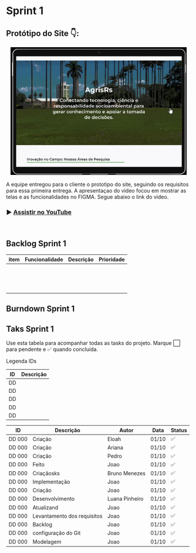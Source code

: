 # Sprint 1 

## Protótipo do Site 👇:





<p align="center">
  <img src="imagens/1.1Imagens%20Git/GifFigma.gif" alt="Preview do Figma" width="480">
</p>




A equipe entregou para o cliente o prototipo do site, seguindo os requisitos para essa primeira entrega. A apresentaçao do video focou em mostrar as telas e as funcionalidades no FIGMA. Segue abaixo o link do video. 


### ▶ [Assistir no YouTube](https://www.youtube.com/watch?v=8NwBtAC9zXE)


<br>



## Backlog Sprint 1 

| item | Funcionalidade | Descrição | Prioridade |
|------|----------------|-----------|------------|
|      |                |           |            |
|      |                |           |            |
|      |                |           |            |
|      |                |           |            |
|      |                |           |            |
|      |                |           |            |
|      |                |           |            |
|      |                |           |            |
|      |                |           |            |
|      |                |           |            |
|      |                |           |            |
|      |                |           |            |
|      |                |           |            |
|      |                |           |            |
|      |                |           |            |



## Burndown Sprint 1





## Taks Sprint 1

Use esta tabela para acompanhar todas as tasks do projeto. Marque ⬜ para pendente e ✅ quando concluída.

Legenda IDs

| ID | Descrição                              |
|----|----------------------------------------|
| DD |                 |
| DD |   |
| DD |        |
| DD |      |
| DD |        |



| ID       | Descrição                                                                                      | Autor               | Data     | Status  |
|----------|------------------------------------------------------------------------------------------------|-------------------|----------|---------|
| DD 000   | Criação                                              | Eloah     | 01/10   | ✅      |
| DD 000     | Criação           | Ariana  | 01/10    | ✅      |
| DD 000     | Criação                    | Pedro | 01/10     | ✅      |
| DD 000     | Feito        | Joao      | 01/10    | ✅      |
| DD 000     | Criaçãosks                                                           | Bruno Menezes      |01/10     | ✅      |
| DD 000     | Implementação    |  Joao        | 01/10     | ✅      |
| DD 000     | Criação                                  |  Joao   | 01/10    | ✅      |
| DD 000     | Desenvolvimento                                                          | Luana Pinheiro     | 01/10     | ✅      |
| DD 000     | Atualizand                                       | Joao        |01/10    | ✅      |
| DD 000     | Levantamento dos requisitos        |  Joao        | 01/10    | ✅      |
| DD 000     | Backlog                                                    |  Joao        | 01/10     |   ✅   |
| DD 000     |  configuração do Git     |   Joao                   | 01/10          | ✅      |
| DD 000     | Modelagem                                                 |   Joao                |     01/10     | ✅      |







